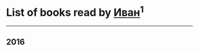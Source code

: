 # List of books read by [Иван](https://plus.google.com/111223381196748176136)<sup>1</sup>
---

## 2016




